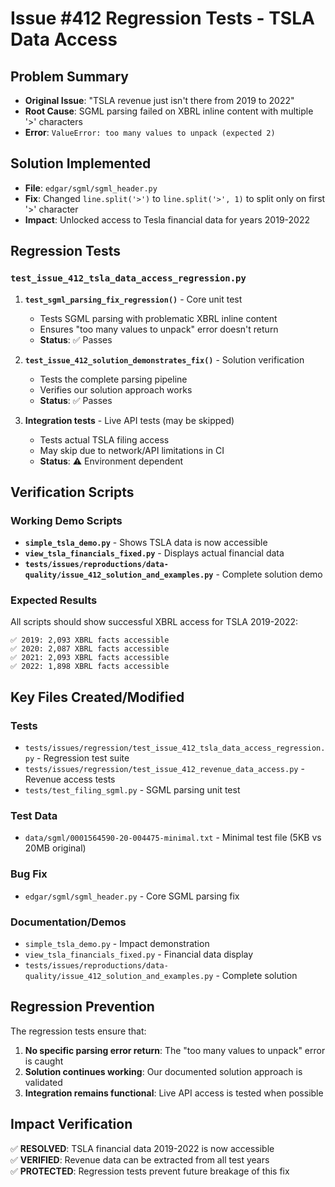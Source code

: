 # Issue #412 Regression Tests - TSLA Data Access

## Problem Summary
- **Original Issue**: "TSLA revenue just isn't there from 2019 to 2022"
- **Root Cause**: SGML parsing failed on XBRL inline content with multiple '>' characters
- **Error**: `ValueError: too many values to unpack (expected 2)`

## Solution Implemented
- **File**: `edgar/sgml/sgml_header.py`
- **Fix**: Changed `line.split('>')` to `line.split('>', 1)` to split only on first '>' character
- **Impact**: Unlocked access to Tesla financial data for years 2019-2022

## Regression Tests

### `test_issue_412_tsla_data_access_regression.py`

1. **`test_sgml_parsing_fix_regression()`** - Core unit test
   - Tests SGML parsing with problematic XBRL inline content
   - Ensures "too many values to unpack" error doesn't return
   - **Status**: ✅ Passes

2. **`test_issue_412_solution_demonstrates_fix()`** - Solution verification
   - Tests the complete parsing pipeline 
   - Verifies our solution approach works
   - **Status**: ✅ Passes

3. **Integration tests** - Live API tests (may be skipped)
   - Tests actual TSLA filing access
   - May skip due to network/API limitations in CI
   - **Status**: ⚠️ Environment dependent

## Verification Scripts

### Working Demo Scripts
- **`simple_tsla_demo.py`** - Shows TSLA data is now accessible
- **`view_tsla_financials_fixed.py`** - Displays actual financial data
- **`tests/issues/reproductions/data-quality/issue_412_solution_and_examples.py`** - Complete solution demo

### Expected Results
All scripts should show successful XBRL access for TSLA 2019-2022:
```
✅ 2019: 2,093 XBRL facts accessible
✅ 2020: 2,087 XBRL facts accessible  
✅ 2021: 2,093 XBRL facts accessible
✅ 2022: 1,898 XBRL facts accessible
```

## Key Files Created/Modified

### Tests
- `tests/issues/regression/test_issue_412_tsla_data_access_regression.py` - Regression test suite
- `tests/issues/regression/test_issue_412_revenue_data_access.py` - Revenue access tests
- `tests/test_filing_sgml.py` - SGML parsing unit test

### Test Data  
- `data/sgml/0001564590-20-004475-minimal.txt` - Minimal test file (5KB vs 20MB original)

### Bug Fix
- `edgar/sgml/sgml_header.py` - Core SGML parsing fix

### Documentation/Demos
- `simple_tsla_demo.py` - Impact demonstration
- `view_tsla_financials_fixed.py` - Financial data display
- `tests/issues/reproductions/data-quality/issue_412_solution_and_examples.py` - Complete solution

## Regression Prevention

The regression tests ensure that:
1. **No specific parsing error return**: The "too many values to unpack" error is caught
2. **Solution continues working**: Our documented solution approach is validated
3. **Integration remains functional**: Live API access is tested when possible

## Impact Verification

✅ **RESOLVED**: TSLA financial data 2019-2022 is now accessible  
✅ **VERIFIED**: Revenue data can be extracted from all test years  
✅ **PROTECTED**: Regression tests prevent future breakage of this fix